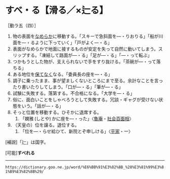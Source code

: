 # すべ・る【滑る／×辷る】

［動ラ五（四）］
1.  物の表面を[なめらか](なめらか（滑らか）)に移動する。「スキーで急斜面を―・りおりる」「船が川面を―・るように下っていく」「戸がよく―・る」
2.  表面がなめらかで地面に接するものが安定を失って自然に動いてしまう。スリップする。「凍結して路面が―・る」「足が―・る」「―・って転ぶ」
3.  つかもうとした物が、支えられないで手をすり抜ける。「茶碗が―・って落ちる」
4.  ある地位を[保てなく](たもつ（保つ）)なる。「委員長の座を―・る」
5.  調子に乗ったまま、事が望ましくないところにまで至る。余計なことを言ったり書いたりしてしまう。「口が―・る」「筆が―・る」
6.  試験に失敗する。落第する。不合格になる。「大学を―・る」
7.  俗に、面白いことをしゃべろうとして失敗する。冗談・ギャグが受けない状態をいう。「話が―・る」
8.  そっと位置を移動する。ひそかに退席する。    
    1.  「嫻雅 (しとや) かに座を―・った」〈[魯庵](https://dictionary.goo.ne.jp/word/person/%E5%86%85%E7%94%B0%E9%AD%AF%E5%BA%B5/#jn-19389)・[社会百面相](https://dictionary.goo.ne.jp/word/%E7%A4%BE%E4%BC%9A%E7%99%BE%E9%9D%A2%E7%9B%B8/#jn-271200)〉
9. （天皇の）位を譲る。退位する。    
    1.  「位を―・らせ給ひて、新院とぞ申しける」〈[平家](https://dictionary.goo.ne.jp/word/%E5%B9%B3%E5%AE%B6%E7%89%A9%E8%AA%9E/#jn-198120)・一〉
        

\[補説\]「辷」は国字。

\[可能\]**すべれる**

---
`https://dictionary.goo.ne.jp/word/%E6%BB%91%E3%82%8B_%28%E3%81%99%E3%81%B9%E3%82%8B%29/`
